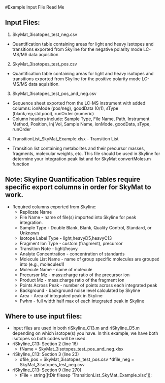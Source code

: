 #Example Input File Read Me

## Input Files: 
1. SkyMat_3isotopes_test_neg.csv
* Quantification table containing areas for light and heavy isotopes and transitions exported from Skyline for the negative polarity mode LC-MS/MS data aquisition.  
2. SkyMat_3isotopes_test_pos.csv
* Quantification table containing areas for light and heavy isotopes and transitions exported from Skyline for the positive polarity mode LC-MS/MS data aquisition.
3. SkyMat_3isotopes_test_pos_and_neg.csv
* Sequence sheet exported from the LC-MS instrument with added columns: ionMode (pos/neg), goodData (0/1), sType (blank,rep,std,pool), runOrder (numeric)
* Column headers include: Sample Type, File Name, Path, Instrument Method, Position, Inj Vol, Sample Name, ionMode, goodData, sType, runOrder
4. TransitionList_SkyMat_Example.xlsx - Transition List 
* Transition list containing metabolites and their precursor masses, fragments, molecular weights, etc. This file should be used in Skyline for determine your integration peak list and for SkyMat convertMoles.m function

## Note: Skyline Quantification Tables require specific export columns in order for SkyMat to work. 
* Required columns exported from Skyline: 
  * Replicate Name
  * File Name - name of file(s) imported into Skyline for peak integration.
  * Sample Type - Double Blank, Blank, Quality Control, Standard, or Unknown
  * Isotope Label Type - light,heavyD5,heavyC13
  * Fragment Ion Type - custom (fragment), precursor
  * Transition Note - light/heavy
  * Analyte Concentration - concentration of standards
  * Molecule List Name - name of group specific molecules are grouped into (e.g., molecules1) 
  * Molecule Name - name of molecule
  * Precursor Mz - mass:charge ratio of the precursor ion
  * Product Mz - mass:charge ratio of the fragment ion
  * Points Across Peak - number of points across each integrated peak
  * Background - background noise level calculated by Skyline
  * Area - Area of integrated peak in Skyline
  * Fwhm - full width half max of each integrated peak in Skyline

## Where to use input files: 
* Input files are used in both riSkyline_C13.m and riSkyline_D5.m depending on which isotope(s) you have. In this example, we have both isotopes so both codes will be used. 
* riSkyline_C13: Section 2 (line 16)
  * fName = SkyMat_3isotopes_test_pos_and_neg.xlsx
* riSkyline_C13: Section 3 (line 23)
  * dfile_pos = SkyMat_3isotopes_test_pos.csv
  *dfile_neg = SkyMat_3isotopes_test_neg.csv
* riSkyline_C13: Section 9 (line 270)
  * tFile = string([tDir filesep 'TransitionList_SkyMat_Example.xlsx']);
